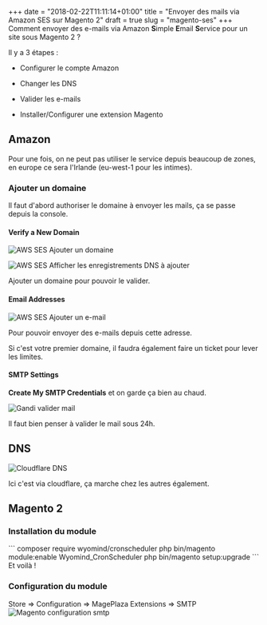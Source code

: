 +++
date = "2018-02-22T11:11:14+01:00"
title = "Envoyer des mails via Amazon SES sur Magento 2"
draft = true
slug = "magento-ses"
+++
Comment envoyer des e-mails via Amazon **S**imple **E**mail **S**ervice pour un site sous Magento 2 ?

Il y a 3 étapes :

- Configurer le compte Amazon

- Changer les DNS

- Valider les e-mails

- Installer/Configurer une extension Magento

<h2 class="post-title">Amazon</h2>

Pour une fois, on ne peut pas utiliser le service depuis beaucoup de zones, en europe
ce sera l'Irlande (eu-west-1 pour les intimes).

<h3 class="post-title">Ajouter un domaine</h3>

Il faut d'abord authoriser le domaine à envoyer les mails, ça se passe depuis la console.


<h4 class="post-title">Verify a New Domain</h4>

![AWS SES Ajouter un domaine](/images/12/ses-1.png)

![AWS SES Afficher les enregistrements DNS à ajouter](/images/12/ses-2.png)

Ajouter un domaine pour pouvoir le valider.

<h4 class="post-title">Email Addresses</h4>

![AWS SES Ajouter un e-mail](/images/12/ses-3.png)

Pour pouvoir envoyer des e-mails depuis cette adresse. 

Si c'est votre premier domaine, il faudra également faire un ticket pour lever les limites.

<h4 class="post-title">SMTP Settings</h4>

**Create My SMTP Credentials** et on garde ça bien au chaud.

![Gandi valider mail](/images/12/mail-1.png)

Il faut bien penser à valider le mail sous 24h.

<h2 class="post-title">DNS</h2>

![Cloudflare DNS](/images/12/cf_1.png)

Ici c'est via cloudflare, ça marche chez les autres également.

<h2 class="post-title">Magento 2</h2>
<h3 class="post-title">Installation du module</h3>
```
composer require wyomind/cronscheduler
php bin/magento module:enable Wyomind_CronScheduler
php bin/magento setup:upgrade
```
Et voilà !

<h3 class="post-title">Configuration du module</h3>

Store => Configuration => MagePlaza Extensions => SMTP
![Magento configuration smtp](/images/12/magento-1.png)